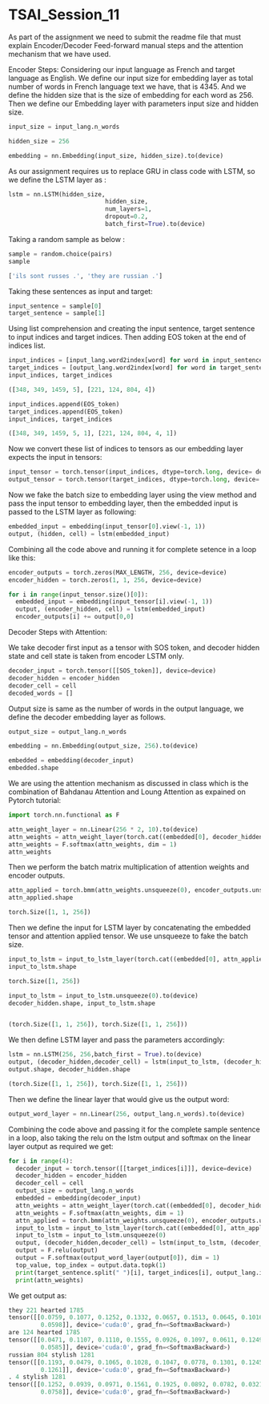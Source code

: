 # TSAI_Session_11

As part of the assignment we need to submit the readme file that must explain Encoder/Decoder Feed-forward manual steps and the attention mechanism that we have used.

Encoder Steps:
Considering our input language as French and target language as English. We define our input size for embedding layer as total number of words in French language text we have, that is 4345. And we define the hidden size that is the size of embedding for each word as 256. Then we define our Embedding layer with parameters input size and hidden size.

```python
input_size = input_lang.n_words

hidden_size = 256

embedding = nn.Embedding(input_size, hidden_size).to(device)
````

As our assignment requires us to replace GRU in class code with LSTM, so we define the LSTM layer as :

```python
lstm = nn.LSTM(hidden_size, 
                           hidden_size, 
                           num_layers=1, 
                           dropout=0.2,
                           batch_first=True).to(device)
 ````

Taking a random sample as below :
```python
sample = random.choice(pairs)
sample

['ils sont russes .', 'they are russian .']
````
Taking these sentences as input and target:
```python
input_sentence = sample[0]
target_sentence = sample[1]
````
Using list comprehension and creating the input sentence, target sentence to input indices and target indices. Then adding EOS token at the end of indices list.
```python
input_indices = [input_lang.word2index[word] for word in input_sentence.split(' ')]
target_indices = [output_lang.word2index[word] for word in target_sentence.split(' ')]
input_indices, target_indices

([348, 349, 1459, 5], [221, 124, 804, 4])

input_indices.append(EOS_token)
target_indices.append(EOS_token)
input_indices, target_indices

([348, 349, 1459, 5, 1], [221, 124, 804, 4, 1])
````
Now we convert these list of indices to tensors as our embedding layer expects the input in tensors:
```python
input_tensor = torch.tensor(input_indices, dtype=torch.long, device= device)
output_tensor = torch.tensor(target_indices, dtype=torch.long, device= device)
````

Now we fake the batch size to embedding layer using the view method and pass the input tensor to embedding layer, then the embedded input is passed to the LSTM layer  as following:
```python
embedded_input = embedding(input_tensor[0].view(-1, 1))
output, (hidden, cell) = lstm(embedded_input)
````
Combining all the code above and running it for complete setence in a loop like this:
```python
encoder_outputs = torch.zeros(MAX_LENGTH, 256, device=device)
encoder_hidden = torch.zeros(1, 1, 256, device=device)

for i in range(input_tensor.size()[0]):
  embedded_input = embedding(input_tensor[i].view(-1, 1))
  output, (encoder_hidden, cell) = lstm(embedded_input)
  encoder_outputs[i] += output[0,0]
````

Decoder Steps with Attention:

We take decoder first input as a tensor with SOS token, and decoder hidden state and cell state is taken from encoder LSTM only. 
```python
decoder_input = torch.tensor([[SOS_token]], device=device)
decoder_hidden = encoder_hidden
decoder_cell = cell
decoded_words = []
````
Output size is same as the number of words in the output language, we define the decoder embedding layer as follows.
```python
output_size = output_lang.n_words

embedding = nn.Embedding(output_size, 256).to(device)

embedded = embedding(decoder_input)
embedded.shape
````
We are using the attention mechanism as discussed in class which is the combination of Bahdanau Attention and Loung Attention as expained on Pytorch tutorial:
```python
import torch.nn.functional as F

attn_weight_layer = nn.Linear(256 * 2, 10).to(device)
attn_weights = attn_weight_layer(torch.cat((embedded[0], decoder_hidden[0]), 1))
attn_weights = F.softmax(attn_weights, dim = 1)
attn_weights
````
Then we perform the batch matrix multiplication of attention weights and encoder outputs.
```python
attn_applied = torch.bmm(attn_weights.unsqueeze(0), encoder_outputs.unsqueeze(0))
attn_applied.shape

torch.Size([1, 1, 256])
````
Then we define the input for LSTM layer by concatenating the embedded tensor and attention applied tensor. We use unsqueeze to fake the batch size.
```python
input_to_lstm = input_to_lstm_layer(torch.cat((embedded[0], attn_applied[0]), 1))
input_to_lstm.shape

torch.Size([1, 256])

input_to_lstm = input_to_lstm.unsqueeze(0).to(device)
decoder_hidden.shape, input_to_lstm.shape


(torch.Size([1, 1, 256]), torch.Size([1, 1, 256]))
````

We then define LSTM layer and pass the parameters accordingly:
```python
lstm = nn.LSTM(256, 256,batch_first = True).to(device)
output, (decoder_hidden,decoder_cell) = lstm(input_to_lstm, (decoder_hidden,decoder_cell))
output.shape, decoder_hidden.shape

(torch.Size([1, 1, 256]), torch.Size([1, 1, 256]))
````

Then we define the linear layer that would give us the output word:
```python
output_word_layer = nn.Linear(256, output_lang.n_words).to(device)
````

Combining the code above and passing it for the complete sample sentence in a loop, also taking the relu on the lstm output and softmax on the linear layer output as required we get:

```python
for i in range(4):
  decoder_input = torch.tensor([[target_indices[i]]], device=device)
  decoder_hidden = encoder_hidden
  decoder_cell = cell
  output_size = output_lang.n_words
  embedded = embedding(decoder_input)
  attn_weights = attn_weight_layer(torch.cat((embedded[0], decoder_hidden[0]), 1))
  attn_weights = F.softmax(attn_weights, dim = 1)
  attn_applied = torch.bmm(attn_weights.unsqueeze(0), encoder_outputs.unsqueeze(0))
  input_to_lstm = input_to_lstm_layer(torch.cat((embedded[0], attn_applied[0]), 1))
  input_to_lstm = input_to_lstm.unsqueeze(0)
  output, (decoder_hidden,decoder_cell) = lstm(input_to_lstm, (decoder_hidden,decoder_cell))
  output = F.relu(output)
  output = F.softmax(output_word_layer(output[0]), dim = 1)
  top_value, top_index = output.data.topk(1)
  print(target_sentence.split(" ")[i], target_indices[i], output_lang.index2word[top_index.item()], top_index.item() )
  print(attn_weights)
  ````

We get output as:
```python
they 221 hearted 1785
tensor([[0.0759, 0.1077, 0.1252, 0.1332, 0.0657, 0.1513, 0.0645, 0.1016, 0.1151,
         0.0598]], device='cuda:0', grad_fn=<SoftmaxBackward>)
are 124 hearted 1785
tensor([[0.0471, 0.1107, 0.1110, 0.1555, 0.0926, 0.1097, 0.0611, 0.1249, 0.1290,
         0.0585]], device='cuda:0', grad_fn=<SoftmaxBackward>)
russian 804 stylish 1281
tensor([[0.1193, 0.0479, 0.1065, 0.1028, 0.1047, 0.0778, 0.1301, 0.1245, 0.0601,
         0.1261]], device='cuda:0', grad_fn=<SoftmaxBackward>)
. 4 stylish 1281
tensor([[0.1252, 0.0939, 0.0971, 0.1561, 0.1925, 0.0892, 0.0782, 0.0321, 0.0601,
         0.0758]], device='cuda:0', grad_fn=<SoftmaxBackward>)
````


